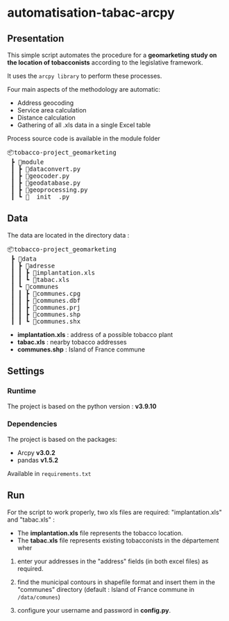 # automatisation-tabac-arcpy

## Presentation

This simple script automates the procedure for a **geomarketing study on the location of tobacconists** according to the legislative framework.

It uses the `arcpy library` to perform these processes.

Four main aspects of the methodology are automatic:
  - Address geocoding 
  - Service area calculation
  - Distance calculation 
  - Gathering of all .xls data in a single Excel table

Process source code is available in the module folder

<pre>
📦tobacco-project_geomarketing
 ┣ 📂module
 ┃ ┣ 📜dataconvert.py
 ┃ ┣ 📜geocoder.py
 ┃ ┣ 📜geodatabase.py
 ┃ ┣ 📜geoprocessing.py
 ┃ ┗ 📜__init__.py
</pre>

## Data

The data are located in the directory data :

<pre>
📦tobacco-project_geomarketing
 ┣ 📂data
 ┃ ┣ 📂adresse
 ┃ ┃ ┣ 📜implantation.xls
 ┃ ┃ ┗ 📜tabac.xls
 ┃ ┗ 📂communes
 ┃ ┃ ┣ 📜communes.cpg
 ┃ ┃ ┣ 📜communes.dbf
 ┃ ┃ ┣ 📜communes.prj
 ┃ ┃ ┣ 📜communes.shp
 ┃ ┃ ┗ 📜communes.shx
</pre>

- **implantation.xls** : address of a possible tobacco plant
- **tabac.xls** : nearby tobacco addresses
- **communes.shp** : Island of France commune

## Settings

### Runtime

The project is based on the python version : **v3.9.10**

### Dependencies 

The project is based on the packages:
- Arcpy **v3.0.2**
- pandas **v1.5.2**

Available in `requirements.txt`

## Run

For the script to work properly, two xls files are required: "implantation.xls" and "tabac.xls" :
  - The **implantation.xls** file represents the tobacco location.
  - The **tabac.xls** file represents existing tobacconists in the département wher
  
1. enter your addresses in the "address" fields (in both excel files) as required.

2. find the municipal contours in shapefile format and insert them in the "communes" directory
(default : Island of France commune in `/data/comunes`)

3. configure your username and password in **config.py**.

